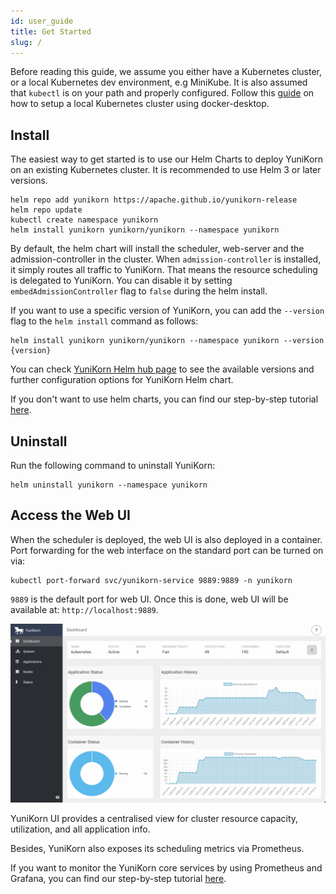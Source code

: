 ```yaml
---
id: user_guide
title: Get Started
slug: /
---
```


<!--
Licensed to the Apache Software Foundation (ASF) under one
or more contributor license agreements.  See the NOTICE file
distributed with this work for additional information
regarding copyright ownership.  The ASF licenses this file
to you under the Apache License, Version 2.0 (the
"License"); you may not use this file except in compliance
with the License.  You may obtain a copy of the License at

  http://www.apache.org/licenses/LICENSE-2.0

Unless required by applicable law or agreed to in writing,
software distributed under the License is distributed on an
"AS IS" BASIS, WITHOUT WARRANTIES OR CONDITIONS OF ANY
KIND, either express or implied.  See the License for the
specific language governing permissions and limitations
under the License.
-->

Before reading this guide, we assume you either have a Kubernetes cluster, or a local Kubernetes dev environment, e.g MiniKube.
It is also assumed that `kubectl` is on your path and properly configured.
Follow this [guide](developer_guide/env_setup.md) on how to setup a local Kubernetes cluster using docker-desktop.

## Install

The easiest way to get started is to use our Helm Charts to deploy YuniKorn on an existing Kubernetes cluster.
It is recommended to use Helm 3 or later versions.

```shell script
helm repo add yunikorn https://apache.github.io/yunikorn-release
helm repo update
kubectl create namespace yunikorn
helm install yunikorn yunikorn/yunikorn --namespace yunikorn
```

By default, the helm chart will install the scheduler, web-server and the admission-controller in the cluster.
When `admission-controller` is installed, it simply routes all traffic to YuniKorn. That means the resource scheduling
is delegated to YuniKorn. You can disable it by setting `embedAdmissionController` flag to `false` during the helm install.

If you want to use a specific version of YuniKorn, you can add the `--version` flag to the `helm install` command as follows:
```shell script
helm install yunikorn yunikorn/yunikorn --namespace yunikorn --version {version}
```

You can check [YuniKorn Helm hub page](https://artifacthub.io/packages/helm/yunikorn/yunikorn) to see the available versions and further configuration options for YuniKorn Helm chart.

If you don't want to use helm charts, you can find our step-by-step
tutorial [here](developer_guide/deployment.md).

## Uninstall

Run the following command to uninstall YuniKorn:
```shell script
helm uninstall yunikorn --namespace yunikorn
```

## Access the Web UI

When the scheduler is deployed, the web UI is also deployed in a container.
Port forwarding for the web interface on the standard port can be turned on via:

```
kubectl port-forward svc/yunikorn-service 9889:9889 -n yunikorn
```

`9889` is the default port for web UI.
Once this is done, web UI will be available at: `http://localhost:9889`.

![UI Screenshots](./../assets/yk-ui-screenshots.gif)

YuniKorn UI provides a centralised view for cluster resource capacity, utilization, and all application info.

Besides, YuniKorn also exposes its scheduling metrics via Prometheus.

If you want to monitor the YuniKorn core services by using Prometheus and Grafana, you can find our step-by-step tutorial [here](../user_guide/observability/prometheus.md).
